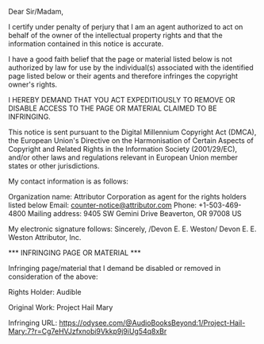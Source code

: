 Dear Sir/Madam,

I certify under penalty of perjury that I am an agent authorized to act on behalf of the owner of the intellectual property rights and that the information contained in this notice is accurate.

I have a good faith belief that the page or material listed below is not authorized by law for use by the individual(s) associated with the identified page listed below or their agents and therefore infringes the copyright owner's rights.

I HEREBY DEMAND THAT YOU ACT EXPEDITIOUSLY TO REMOVE OR DISABLE ACCESS TO THE PAGE OR MATERIAL CLAIMED TO BE INFRINGING.

This notice is sent pursuant to the Digital Millennium Copyright Act (DMCA), the European Union's Directive on the Harmonisation of Certain Aspects of Copyright and Related Rights in the Information Society (2001/29/EC), and/or other laws and regulations relevant in European Union member states or other jurisdictions.

My contact information is as follows:

Organization name: Attributor Corporation as agent for the rights holders listed below
Email: counter-notice@attributor.com
Phone: +1-503-469-4800
Mailing address:
9405 SW Gemini Drive
Beaverton, OR 97008
US

My electronic signature follows:
Sincerely,
/Devon E. E. Weston/
Devon E. E. Weston
Attributor, Inc.

*** INFRINGING PAGE OR MATERIAL ***

Infringing page/material that I demand be disabled or removed in consideration of the above:


Rights Holder: Audible

Original Work: Project Hail Mary

Infringing URL: https://odysee.com/@AudioBooksBeyond:1/Project-Hail-Mary:7?r=Cg7eHVJzfxnobi9Vkkp9j9iUg54q8xBr
